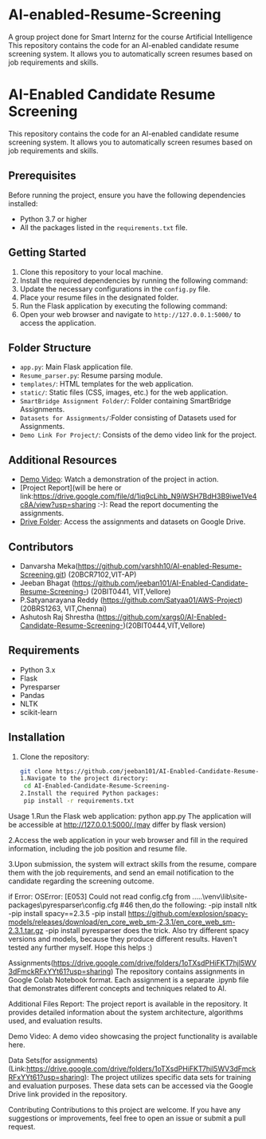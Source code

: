 # AI-enabled-Resume-Screening
A group project done for Smart Internz  for the course Artificial Intelligence 
This repository contains the code for an AI-enabled candidate resume screening system. It allows you to automatically screen resumes based on job requirements and skills.


# AI-Enabled Candidate Resume Screening

This repository contains the code for an AI-enabled candidate resume screening system. It allows you to automatically screen resumes based on job requirements and skills.

## Prerequisites

Before running the project, ensure you have the following dependencies installed:

- Python 3.7 or higher
- All the packages listed in the `requirements.txt` file.

## Getting Started

1. Clone this repository to your local machine.
2. Install the required dependencies by running the following command:
3. Update the necessary configurations in the `config.py` file.
4. Place your resume files in the designated folder.
5. Run the Flask application by executing the following command:
6. Open your web browser and navigate to `http://127.0.0.1:5000/` to access the application.

## Folder Structure

- `app.py`: Main Flask application file.
- `Resume_parser.py`: Resume parsing module.
- `templates/`: HTML templates for the web application.
- `static/`: Static files (CSS, images, etc.) for the web application.
- `SmartBridge Assignment Folder/`: Folder containing SmartBridge Assignments.
- `Datasets for Assignments/`:Folder consisting of Datasets used for Assignments.
- `Demo Link For Project/`: Consists of the demo video link for the project.

## Additional Resources

- [Demo Video](https://drive.google.com/file/d/1R8K-JbSm0XpSLmjK_8FCeyr-EzEs84uQ/view?usp=sharing): Watch a demonstration of the project in action.
- [Project Report](will be here or link:https://drive.google.com/file/d/1iq9cLihb_N9iWSH7BdH3B9iwe1Ve4c8A/view?usp=sharing :-): Read the report documenting the assignments.
- [Drive Folder](https://drive.google.com/drive/folders/1oTXsdPHiFKT7hjl5WV3dFmckRFxYYt61?usp=sharing): Access the assignments and datasets on Google Drive.

## Contributors
- Danvarsha Meka(https://github.com/varshh10/AI-enabled-Resume-Screening.git) (20BCR7102,VIT-AP)
- Jeeban Bhagat (https://github.com/jeeban101/AI-Enabled-Candidate-Resume-Screening-) (20BIT0441, VIT,Vellore)
- P.Satyanarayana Reddy (https://github.com/Satyaa01/AWS-Project) (20BRS1263, VIT,Chennai)
- Ashutosh Raj Shrestha (https://github.com/xargs0/AI-Enabled-Candidate-Resume-Screening-)(20BIT0444,VIT,Vellore)
  
## Requirements

- Python 3.x
- Flask
- Pyresparser
- Pandas
- NLTK
- scikit-learn

## Installation

1. Clone the repository:

   ```bash
   git clone https://github.com/jeeban101/AI-Enabled-Candidate-Resume-Screening-
   1.Navigate to the project directory:
	cd AI-Enabled-Candidate-Resume-Screening-
   2.Install the required Python packages:
	pip install -r requirements.txt
Usage
1.Run the Flask web application:
	python app.py
The application will be accessible at http://127.0.0.1:5000/.(may differ by flask version)

2.Access the web application in your web browser and fill in the required information, including the job position and resume file.

3.Upon submission, the system will extract skills from the resume, compare them with the job requirements, and send an email notification to the candidate regarding the screening outcome.

if Error:
	OSError: [E053] Could not read config.cfg from .....\venv\lib\site-packages\pyresparser\config.cfg #46
		then,do the following:
-pip install nltk
-pip install spacy==2.3.5
-pip install https://github.com/explosion/spacy-models/releases/download/en_core_web_sm-2.3.1/en_core_web_sm-2.3.1.tar.gz
-pip install pyresparser
does the trick. Also try different spacy versions and models, because they produce different results. Haven't tested any further myself. Hope this helps :)

Assignments(https://drive.google.com/drive/folders/1oTXsdPHiFKT7hjl5WV3dFmckRFxYYt61?usp=sharing)
The repository contains assignments in Google Colab Notebook format. Each assignment is a separate .ipynb file that demonstrates different concepts and techniques related to AI.

Additional Files
Report: The project report is available in the repository. It provides detailed information about the system architecture, algorithms used, and evaluation results.

Demo Video: A demo video showcasing the project functionality is available here.

Data Sets(for assignments)(Link:https://drive.google.com/drive/folders/1oTXsdPHiFKT7hjl5WV3dFmckRFxYYt61?usp=sharing): The project utilizes specific data sets for training and evaluation purposes. These data sets can be accessed via the Google Drive link provided in the repository.

Contributing
Contributions to this project are welcome. If you have any suggestions or improvements, feel free to open an issue or submit a pull request.

